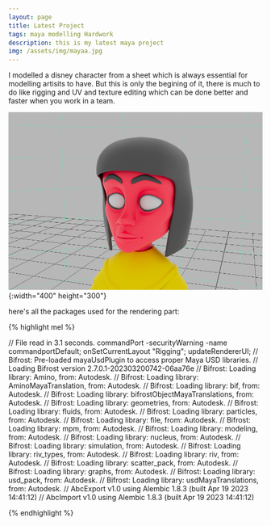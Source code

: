 ```yaml
---
layout: page
title: Latest Project
tags: maya modelling Hardwork 
description: this is my latest maya project
img: /assets/img/mayaa.jpg
---
```

I modelled a disney character from a sheet which is always essential for modelling artisits to have. But this is only the begining of it, there is much to do like rigging and UV and texture editing which can be done better and faster when you work in a team.

![Alt Text](/assets/img/EgyptionDisney.jpg){:width="400" height="300"}

here's all the packages used for the rendering part:

{% highlight mel %}

// File read in  3.1 seconds.
commandPort -securityWarning -name commandportDefault;
onSetCurrentLayout "Rigging";
updateRendererUI;
// Bifrost: Pre-loaded mayaUsdPlugin to access proper Maya USD libraries.
// Loading Bifrost version 2.7.0.1-202303200742-06aa76e
// Bifrost: Loading library: Amino, from: Autodesk.
// Bifrost: Loading library: AminoMayaTranslation, from: Autodesk.
// Bifrost: Loading library: bif, from: Autodesk.
// Bifrost: Loading library: bifrostObjectMayaTranslations, from: Autodesk.
// Bifrost: Loading library: geometries, from: Autodesk.
// Bifrost: Loading library: fluids, from: Autodesk.
// Bifrost: Loading library: particles, from: Autodesk.
// Bifrost: Loading library: file, from: Autodesk.
// Bifrost: Loading library: mpm, from: Autodesk.
// Bifrost: Loading library: modeling, from: Autodesk.
// Bifrost: Loading library: nucleus, from: Autodesk.
// Bifrost: Loading library: simulation, from: Autodesk.
// Bifrost: Loading library: riv_types, from: Autodesk.
// Bifrost: Loading library: riv, from: Autodesk.
// Bifrost: Loading library: scatter_pack, from: Autodesk.
// Bifrost: Loading library: graphs, from: Autodesk.
// Bifrost: Loading library: usd_pack, from: Autodesk.
// Bifrost: Loading library: usdMayaTranslations, from: Autodesk.
// AbcExport v1.0 using Alembic 1.8.3 (built Apr 19 2023 14:41:12)
// AbcImport v1.0 using Alembic 1.8.3 (built Apr 19 2023 14:41:12)

{% endhighlight %}